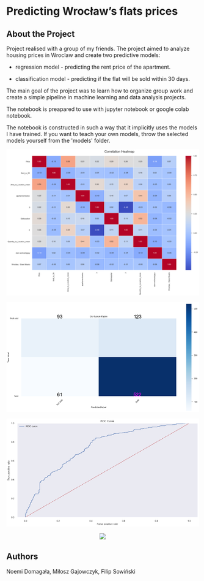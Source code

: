 # Predicting Wrocław’s flats prices

## About the Project

Project realised with a group of my friends. The project aimed to analyze housing prices in Wroclaw and create two predictive models:

* regression model - predicting the rent price of the apartment.

* classification model - predicting if the flat will be sold within 30 days.

The main goal of the project was to learn how to organize 
group work and create a simple pipeline in  machine learning and data analysis projects.

The notebook is preapared to use with jupyter notebook or google colab notebook.

The notebook is constructed in such a way 
that it implicitly uses the models I have trained. 
If you want to teach your own models, 
throw the selected models yourself from the 'models' folder.

<p align="center">
  <img src="s1.png">
</p>

<p align="center">
  <img src="s2.png">
</p>

<p align="center">
  <img src="s3.png">
</p>

<p align="center">
  <img src="s4.png">
</p>


## Authors
Noemi Domagała, Miłosz Gajowczyk, Filip Sowiński




